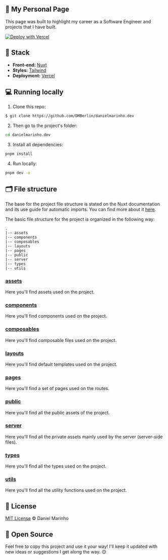 ## 🚀 My Personal Page
This page was built to highlight my career as a Software Engineer and projects that I have built.

[![Deploy with Vercel](https://vercel.com/button)](https://vercel.com/new/clone?repository-url=https%3A%2F%2Fgithub.com%2FDMBerlin%2Fdanielmarinho.dev)

## 🧩 Stack

- **Front-end:** [Nuxt](https://nuxt.com/)
- **Styles:** [Tailwind](https://tailwindcss.nuxtjs.org)
- **Deployment:** [Vercel](https://vercel.com/)

## 💻 Running locally

1. Clone this repo:

```sh
$ git clone https://github.com/DMBerlin/danielmarinho.dev
```

2. Then go to the project's folder:

```sh
cd danielmarinho.dev
```

3. Install all dependencies:

```sh
pnpm install
```

4. Run locally:

```sh
pnpm dev -o
```

## 🗂️ File structure

The base for the project file structure is stated on the Nuxt documentation and its use guide for automatic imports. You can find more about it [here](https://nuxt.com/docs/getting-started/introduction).

The basic file structure for the project is organized in the following way:

```
.
|-- assets
|-- components
|-- composables
|-- layouts
|-- pages
|-- public
|-- server
|-- types
|-- utils
```

### [assets](https://github.com/DMBerlin/danielmarinho.dev/assets)

Here you'll find assets used on the project.

### [components](https://github.com/DMBerlin/danielmarinho.dev/components)

Here you'll find components used on the project.

### [composables](https://github.com/DMBerlin/danielmarinho.dev/composables)

Here you'll find composable files used on the project.

### [layouts](https://github.com/zenorocha/zenorocha.com/tree/master/layouts)

Here you'll find default templates used on the project.

### [pages](https://github.com/DMBerlin/danielmarinho.dev/pages)

Here you'll find a set of pages used on the routes.

### [public](https://github.com/DMBerlin/danielmarinho.dev/public)

Here you'll find all the public assets of the project.

### [server](https://github.com/DMBerlin/danielmarinho.dev/server)

Here you'll find all the private assets mainly used by the server (server-side files).

### [types](https://github.com/DMBerlin/danielmarinho.dev/types)

Here you'll find all the types used on the project.

### [utils](https://github.com/DMBerlin/danielmarinho.dev/utils)

Here you'll find all the utility functions used on the project.

## 📖 License

[MIT License](http://zenorocha.mit-license.org/) © Daniel Marinho

## 🤝 Open Source

Feel free to copy this project and use it your way! I'll keep it updated with new ideas or suggestions I get along the way. 😊